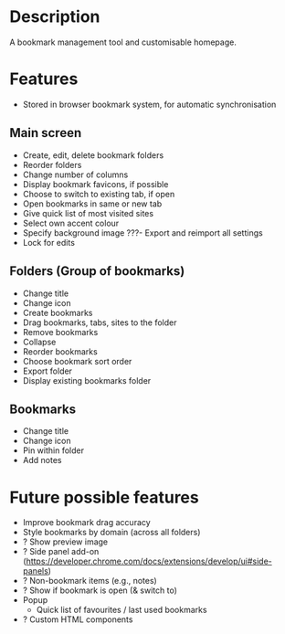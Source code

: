 # Description
A bookmark management tool and customisable homepage.

# Features
- Stored in browser bookmark system, for automatic synchronisation

## Main screen
- Create, edit, delete bookmark folders
- Reorder folders
- Change number of columns
- Display bookmark favicons, if possible
- Choose to switch to existing tab, if open
- Open bookmarks in same or new tab
- Give quick list of most visited sites
- Select own accent colour
- Specify background image
???- Export and reimport all settings
- Lock for edits

## Folders (Group of bookmarks)
- Change title
- Change icon
- Create bookmarks
- Drag bookmarks, tabs, sites to the folder
- Remove bookmarks
- Collapse
- Reorder bookmarks
- Choose bookmark sort order
- Export folder
- Display existing bookmarks folder

## Bookmarks
- Change title
- Change icon
- Pin within folder
- Add notes

# Future possible features
- Improve bookmark drag accuracy
- Style bookmarks by domain (across all folders)
- ? Show preview image
- ? Side panel add-on (https://developer.chrome.com/docs/extensions/develop/ui#side-panels)
- ? Non-bookmark items (e.g., notes)
- ? Show if bookmark is open (& switch to)
- Popup
  - Quick list of favourites / last used bookmarks
- ? Custom HTML components